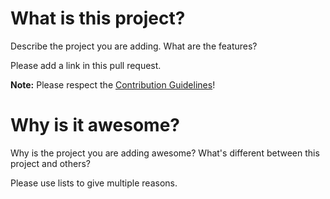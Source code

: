 # What is this project?

Describe the project you are adding. What are the features?

Please add a link in this pull request.

**Note:** Please respect the [Contribution Guidelines](https://github.com/KindTechUK/awesome-charity-ai-use-cases/blob/main/CONTRIBUTING.md)!

# Why is it awesome?

Why is the project you are adding awesome? What's different between this project and others?

Please use lists to give multiple reasons.